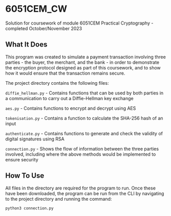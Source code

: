 # 6051CEM_CW

Solution for coursework of module 6051CEM Practical Cryptography - completed October/November 2023

## What It Does

This program was created to simulate a payment transaction involving three parties - the buyer, the merchant, and the bank - in order to demonstrate the encryption protocol designed as part of this coursework, and to show how it would ensure that the transaction remains secure.

The project directory contains the following files:

`diffie_hellman.py` - Contains functions that can be used by both parties in a communication to carry out a Diffie-Hellman key exchange

`aes.py` - Contains functions to encrypt and decrypt using AES

`tokenisation.py` - Contains a function to calculate the SHA-256 hash of an input

`authenticate.py` - Contains functions to generate and check the validity of digital signatures using RSA

`connection.py` - Shows the flow of information between the three parties involved, including where the above methods would be implemented to ensure security

## How To Use

All files in the directory are required for the program to run. Once these have been downloaded, the program can be run from the CLI by navigating to the project directory and running the command:

`python3 connection.py`

